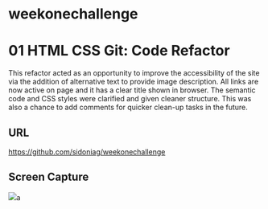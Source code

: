 # weekonechallenge
# 01 HTML CSS Git: Code Refactor

This refactor acted as an opportunity to improve the accessibility of the site via the addition of alternative text to provide image description. All links are now active on page and it has a clear title shown in browser. The semantic code and CSS styles were clarified and given cleaner structure. This was also a chance to add comments for quicker clean-up tasks in the future. 

## URL
https://github.com/sidoniag/weekonechallenge

## Screen Capture
![](assetes/images/screen-capture.jpg)a
